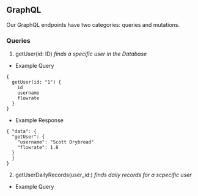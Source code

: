 ## GraphQL

Our GraphQL endpoints have two categories: queries and mutations.

### Queries

1. getUser(id: ID) *finds a specific user in the Database*

* Example Query

```
{
  getUser(id: "1") {
    id
    username
    flowrate
  }
}
```

* Example Response

```
{ "data": {
  "getUser": {
    "username": "Scott Drybread"
    "flowrate": 1.8
  }
  }
}
```

2. getUserDailyRecords(user_id:) *finds daily records for a scpecific user*

* Example Query


